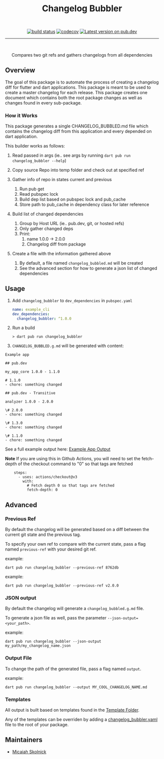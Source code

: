 <h1 align="center">Changelog Bubbler</h1>
<br/>

<p align="center">
<a href="https://github.com/m-skolnick/changelog_bubbler/actions/workflows/publish.yaml"><img src="https://github.com/m-skolnick/changelog_bubbler/actions/workflows/publish.yaml/badge.svg" alt="build status"></a>
<a href="https://codecov.io/gh/m-skolnick/changelog_bubbler"><img src="https://codecov.io/gh/m-skolnick/changelog_bubbler/branch/main/graph/badge.svg" alt="codecov"></a>
<a href="https://pub.dev/packages/changelog_bubbler"><img src="https://img.shields.io/pub/v/changelog_bubbler.svg" alt="Latest version on pub.dev"></a>
</p>

---
<br/>

<p align="center">Compares two git refs and gathers changelogs from all dependencies</p>

## Overview

The goal of this package is to automate the process of creating a changelog diff for flutter and dart applications. This package is meant to be used to create a master changelog for each release. This package creates one document which contains both the root package changes as well as changes found in every sub-package.

### How it Works

This package generates a single CHANGELOG_BUBBLED.md file which contains the changelog diff from this application and every depended on dart application.

This builder works as follows:
1. Read passed in args (ie.. see args by running `dart pub run changelog_bubbler --help`)
1. Copy source Repo into temp folder and check out at specified ref
1. Gather info of repo in states current and previous
    1. Run pub get
    1. Read pubspec lock
    1. Build dep list based on pubspec lock and pub_cache
    1. Store path to pub_cache in dependency class for later reference
1. Build list of changed dependencies
    1. Group by Host URL (ie.. pub.dev, git, or hosted refs)
    1. Only gather changed deps
    1. Print:
        1. name 1.0.0 -> 2.0.0
        1. Changelog diff from package

1. Create a file with the information gathered above
    1. By default, a file named `changelog_bubbled.md` will be created
    1. See the advanced section for how to generate a json list of changed dependencies

## Usage
1. Add `changelog_bubbler` to `dev_dependencies` in `pubspec.yaml`

    ```yaml
    name: example_cli
    dev_dependencies:
      changelog_bubbler: ^1.0.0
    ```

1. Run a build

    ```console
    > dart pub run changelog_bubbler
    ```

1. `CHANGELOG_BUBBLED.g.md` will be generated with content:
```
Example app

## pub.dev

my_app_core 1.0.0 - 1.1.0

# 1.1.0
- chore: something changed

## pub.dev - Transitive

analyzer 1.0.0 - 2.0.0

\# 2.0.0
- chore: something changed

\# 1.3.0
- chore: something changed

\# 1.1.0
- chore: something changed
```

See a full example output here: [Example App Output][example_app_output]

**Note**
If you are using this in Github Actions, you will need to set the fetch-depth of the checkout command to "0" so that tags are fetched

```
    steps:
      - uses: actions/checkout@v3
        with:
          # Fetch depth 0 so that tags are fetched
          fetch-depth: 0
```

## Advanced

### Previous Ref
By default the changelog will be generated based on a diff between the current git state and the previous tag.

To specify your own ref to compare with the current state, pass a flag named `previous-ref` with your desired git ref.

example:
```
dart pub run changelog_bubbler --previous-ref 8762db
```
example:
```
dart pub run changelog_bubbler --previous-ref v2.0.0
```

### JSON output
By default the changelog will generate a `changelog_bubbled.g.md` file. 

To generate a json file as well, pass the parameter `--json-output=<your_path>`.

example:
```
dart pub run changelog_bubbler --json-output my_path/my_changelog_name.json
```

### Output File
To change the path of the generated file, pass a flag named `output`.

example:
```
dart pub run changelog_bubbler --output MY_COOL_CHANGELOG_NAME.md
```

### Templates
All output is built based on templates found in the [Template Folder][template_folder].

Any of the templates can be overriden by adding a [changelog_bubbler.yaml][bundled_config] file to the root of your package.


## Maintainers

- [Micaiah Skolnick](https://github.com/m-skolnick)

[bundled_config]: https://github.com/m-skolnick/changelog_bubbler/blob/main/changelog_bubbler.yaml
[example_app_output]: https://github.com/m-skolnick/changelog_bubbler/blob/main/example/my_output_file.md
[template_folder]: https://github.com/m-skolnick/changelog_bubbler/blob/main/template/